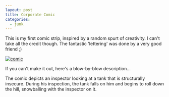 ```yaml
---
layout: post
title: Corporate Comic
categories:
  - junk
---
```

This is my first comic strip, inspired by a random spurt of creativity.
I can't take all the credit though. The fantastic 'lettering' was done
by a very good friend ;)

<a class="lightbox img" title="Comic" href="/images/posts/2007-12-18/JK-comic-1.jpg">
    <img src="{{site.img_url}}/posts/2007-12-18/JK-comic-1-small.jpg" alt="comic" />
</a>

If you can't make it out, here's a blow-by-blow description...

The comic depicts an inspector looking at a tank that is structurally insecure.
During his inspection, the tank falls on him and begins to roll down the hill,
snowballing with the inspector on it.